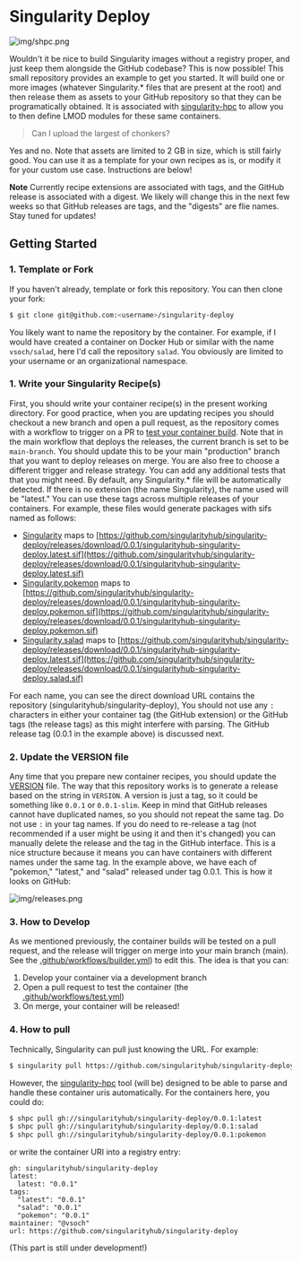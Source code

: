 # Singularity Deploy

![img/shpc.png](img/shpc.png)

Wouldn't it be nice to build Singularity images without a registry proper,
and just keep them alongside the GitHub codebase? This is now possible!
This small repository provides an example to get you started. It will
build one or more images (whatever Singularity.* files that are present at
the root) and then release them as assets to your GitHub repository so
that they can be programatically obtained. It is associated with 
[singularity-hpc](https://github.com/singularityhub/singularity-hpc) to allow
you to then define LMOD modules for these same containers. 

> Can I upload the largest of chonkers?

Yes and no. Note that assets are limited to 2 GB in size, which is still fairly good. You can use
it as a template for your own recipes as is, or modify it for your custom
use case. Instructions are below!

**Note** Currently recipe extensions are associated with tags, and the GitHub release is
associated with a digest. We likely will change this in the next few weeks so that GitHub
releases are tags, and the "digests" are flie names. Stay tuned for updates!

## Getting Started

### 1. Template or Fork

If you haven't already, template or fork this repository. You can then clone
your fork:

```bash
$ git clone git@github.com:<username>/singularity-deploy
```

You likely want to name the repository by the container. For example, if I would
have created a container on Docker Hub or similar with the name `vsoch/salad`,
here I'd call the repository `salad`. You obviously are limited to your username
or an organizational namespace.

### 1. Write your Singularity Recipe(s)

First, you should write your container recipe(s) in the present working directory.
For good practice, when you are updating recipes you should checkout a new branch
and open a pull request, as the repository comes with a workflow to trigger on a PR
to [test your container build](.github/workflows/test.yml). Note that in the main workflow
that deploys the releases, the current branch is set to be `main-branch`. You should
update this to be your main "production" branch that you want to deploy releases on merge.
You are also free to choose a different trigger and release strategy. You can add any additional
tests that that you might need. By default, any Singularity.* file will be automatically detected. 
If there is no extension (the name Singularity), the name used will be "latest." 
You can use these tags across multiple releases of your containers. For example,
these files would generate packages with sifs named as follows:

 - [Singularity](Singularity) maps to [https://github.com/singularityhub/singularity-deploy/releases/download/0.0.1/singularityhub-singularity-deploy.latest.sif](https://github.com/singularityhub/singularity-deploy/releases/download/0.0.1/singularityhub-singularity-deploy.latest.sif)
 - [Singularity.pokemon](Singularity.pokemon) maps to [https://github.com/singularityhub/singularity-deploy/releases/download/0.0.1/singularityhub-singularity-deploy.pokemon.sif](https://github.com/singularityhub/singularity-deploy/releases/download/0.0.1/singularityhub-singularity-deploy.pokemon.sif)
 - [Singularity.salad](Singularity.salad) maps to [https://github.com/singularityhub/singularity-deploy/releases/download/0.0.1/singularityhub-singularity-deploy.latest.sif](https://github.com/singularityhub/singularity-deploy/releases/download/0.0.1/singularityhub-singularity-deploy.salad.sif)

For each name, you can see the direct download URL contains the repository (singularityhub/singularity-deploy),
You should not use any `:` characters in either your container tag (the GitHub extension) or
the GitHub tags (the release tags) as this might interfere with parsing.
The GitHub release tag (0.0.1 in the example above) is discussed next.

### 2. Update the VERSION file

Any time that you prepare new container recipes, you should update the [VERSION](VERSION)
file. The way that this repository works is to generate a release based on the
string in `VERSION`. A version is just a tag, so it could be something like
`0.0.1` or `0.0.1-slim`. Keep in mind that GitHub releases cannot have duplicated
names, so you should not repeat the same tag. Do not use `:` in your tag names.
If you do need to re-release a tag (not recommended if a user might be using it and then it's changed) you can manually delete
the release and the tag in the GitHub interface. This is a nice structure because it
means you can have containers with different names under the same tag. In the example
above, we have each of "pokemon," "latest," and "salad" released under tag 0.0.1.
This is how it looks on GitHub:

![img/releases.png](img/releases.png)

### 3. How to Develop

As we mentioned previously, the container builds will be tested on a pull request,
and the release will trigger on merge into your main branch (main). See the [.github/workflows/builder.yml](.github/workflows/builder.yml))
to edit this. The idea is that you can:

1. Develop your container via a development branch
2. Open a pull request to test the container (the [.github/workflows/test.yml](.github/workflows/test.yml))
3. On merge, your container will be released!

### 4. How to pull

Technically, Singularity can pull just knowing the URL. For example:

```bash
$ singularity pull https://github.com/singularityhub/singularity-deploy/releases/download/0.0.1/singularityhub-singularity-deploy.latest.sif
```

However, the [singularity-hpc](singularity-hpc) tool (will be) designed to be able to parse and handle
these container uris automatically. For the containers here, you could do:

```bash
$ shpc pull gh://singularityhub/singularity-deploy/0.0.1:latest
$ shpc pull gh://singularityhub/singularity-deploy/0.0.1:salad
$ shpc pull gh://singularityhub/singularity-deploy/0.0.1:pokemon
```

or write the container URI into a registry entry:

```
gh: singularityhub/singularity-deploy
latest:
  latest: "0.0.1"
tags:
  "latest": "0.0.1"
  "salad": "0.0.1"
  "pokemon": "0.0.1"
maintainer: "@vsoch"
url: https://github.com/singularityhub/singularity-deploy
```

(This part is still under development!)
